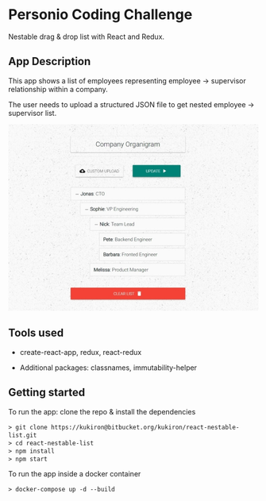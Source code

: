 # Personio Coding Challenge

Nestable drag & drop list with React and Redux.

## App Description

This app shows a list of employees representing employee -> supervisor relationship within a company.

The user needs to upload a structured JSON file to get nested employee -> supervisor list.

![react-nestable-list](public/assets/images/react-nestable-list.jpg)

## Tools used

- create-react-app, redux, react-redux

- Additional packages: classnames, immutability-helper

## Getting started

To run the app: clone the repo & install the dependencies

```shell
> git clone https://kukiron@bitbucket.org/kukiron/react-nestable-list.git
> cd react-nestable-list
> npm install
> npm start
```

To run the app inside a docker container

```shell
> docker-compose up -d --build
```
